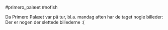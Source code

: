 #primero_palæet #nofish

Da Primero Palæet var på tur, bl.a. mandag aften har de taget nogle billeder:
Der er nogen der slettede billederne :(
